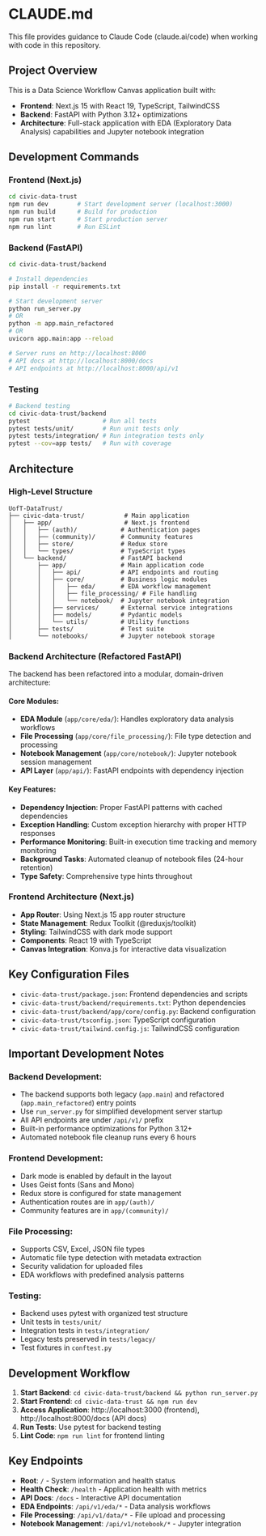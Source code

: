 # CLAUDE.md

This file provides guidance to Claude Code (claude.ai/code) when working with code in this repository.

## Project Overview

This is a Data Science Workflow Canvas application built with:
- **Frontend**: Next.js 15 with React 19, TypeScript, TailwindCSS
- **Backend**: FastAPI with Python 3.12+ optimizations
- **Architecture**: Full-stack application with EDA (Exploratory Data Analysis) capabilities and Jupyter notebook integration

## Development Commands

### Frontend (Next.js)
```bash
cd civic-data-trust
npm run dev        # Start development server (localhost:3000)
npm run build      # Build for production
npm run start      # Start production server
npm run lint       # Run ESLint
```

### Backend (FastAPI)
```bash
cd civic-data-trust/backend

# Install dependencies
pip install -r requirements.txt

# Start development server
python run_server.py
# OR
python -m app.main_refactored
# OR
uvicorn app.main:app --reload

# Server runs on http://localhost:8000
# API docs at http://localhost:8000/docs
# API endpoints at http://localhost:8000/api/v1
```

### Testing
```bash
# Backend testing
cd civic-data-trust/backend
pytest                    # Run all tests
pytest tests/unit/        # Run unit tests only
pytest tests/integration/ # Run integration tests only
pytest --cov=app tests/   # Run with coverage
```

## Architecture

### High-Level Structure
```
UofT-DataTrust/
├── civic-data-trust/           # Main application
│   ├── app/                    # Next.js frontend
│   │   ├── (auth)/            # Authentication pages
│   │   ├── (community)/       # Community features
│   │   ├── store/             # Redux store
│   │   └── types/             # TypeScript types
│   └── backend/               # FastAPI backend
│       ├── app/               # Main application code
│       │   ├── api/           # API endpoints and routing
│       │   ├── core/          # Business logic modules
│       │   │   ├── eda/       # EDA workflow management
│       │   │   ├── file_processing/ # File handling
│       │   │   └── notebook/  # Jupyter notebook integration
│       │   ├── services/      # External service integrations
│       │   ├── models/        # Pydantic models
│       │   └── utils/         # Utility functions
│       ├── tests/             # Test suite
│       └── notebooks/         # Jupyter notebook storage
```

### Backend Architecture (Refactored FastAPI)

The backend has been refactored into a modular, domain-driven architecture:

#### Core Modules:
- **EDA Module** (`app/core/eda/`): Handles exploratory data analysis workflows
- **File Processing** (`app/core/file_processing/`): File type detection and processing
- **Notebook Management** (`app/core/notebook/`): Jupyter notebook session management
- **API Layer** (`app/api/`): FastAPI endpoints with dependency injection

#### Key Features:
- **Dependency Injection**: Proper FastAPI patterns with cached dependencies
- **Exception Handling**: Custom exception hierarchy with proper HTTP responses
- **Performance Monitoring**: Built-in execution time tracking and memory monitoring
- **Background Tasks**: Automated cleanup of notebook files (24-hour retention)
- **Type Safety**: Comprehensive type hints throughout

### Frontend Architecture (Next.js)

- **App Router**: Using Next.js 15 app router structure
- **State Management**: Redux Toolkit (@reduxjs/toolkit)
- **Styling**: TailwindCSS with dark mode support
- **Components**: React 19 with TypeScript
- **Canvas Integration**: Konva.js for interactive data visualization

## Key Configuration Files

- `civic-data-trust/package.json`: Frontend dependencies and scripts
- `civic-data-trust/backend/requirements.txt`: Python dependencies
- `civic-data-trust/backend/app/core/config.py`: Backend configuration
- `civic-data-trust/tsconfig.json`: TypeScript configuration
- `civic-data-trust/tailwind.config.js`: TailwindCSS configuration

## Important Development Notes

### Backend Development:
- The backend supports both legacy (`app.main`) and refactored (`app.main_refactored`) entry points
- Use `run_server.py` for simplified development server startup
- All API endpoints are under `/api/v1/` prefix
- Built-in performance optimizations for Python 3.12+
- Automated notebook file cleanup runs every 6 hours

### Frontend Development:
- Dark mode is enabled by default in the layout
- Uses Geist fonts (Sans and Mono)
- Redux store is configured for state management
- Authentication routes are in `app/(auth)/`
- Community features are in `app/(community)/`

### File Processing:
- Supports CSV, Excel, JSON file types
- Automatic file type detection with metadata extraction
- Security validation for uploaded files
- EDA workflows with predefined analysis patterns

### Testing:
- Backend uses pytest with organized test structure
- Unit tests in `tests/unit/`
- Integration tests in `tests/integration/`
- Legacy tests preserved in `tests/legacy/`
- Test fixtures in `conftest.py`

## Development Workflow

1. **Start Backend**: `cd civic-data-trust/backend && python run_server.py`
2. **Start Frontend**: `cd civic-data-trust && npm run dev`
3. **Access Application**: http://localhost:3000 (frontend), http://localhost:8000/docs (API docs)
4. **Run Tests**: Use pytest for backend testing
5. **Lint Code**: `npm run lint` for frontend linting

## Key Endpoints

- **Root**: `/` - System information and health status
- **Health Check**: `/health` - Application health with metrics
- **API Docs**: `/docs` - Interactive API documentation
- **EDA Endpoints**: `/api/v1/eda/*` - Data analysis workflows
- **File Processing**: `/api/v1/data/*` - File upload and processing
- **Notebook Management**: `/api/v1/notebook/*` - Jupyter integration